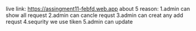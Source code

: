 live link: https://assingment11-febfd.web.app
about 5 reason:
1.admin can show all request
2.admin can cancle requst
3.admin can creat any add requst
4.sequrity we use tiken
5.admin can update 